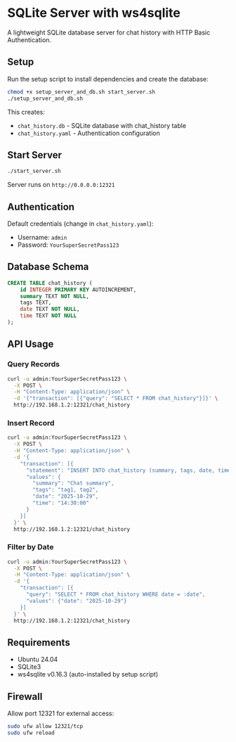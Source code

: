 # SQLite Server with ws4sqlite

A lightweight SQLite database server for chat history with HTTP Basic Authentication.

## Setup

Run the setup script to install dependencies and create the database:

```bash
chmod +x setup_server_and_db.sh start_server.sh
./setup_server_and_db.sh
```

This creates:
- `chat_history.db` - SQLite database with chat_history table
- `chat_history.yaml` - Authentication configuration

## Start Server

```bash
./start_server.sh
```

Server runs on `http://0.0.0.0:12321`

## Authentication

Default credentials (change in `chat_history.yaml`):
- Username: `admin`
- Password: `YourSuperSecretPass123`

## Database Schema

```sql
CREATE TABLE chat_history (
    id INTEGER PRIMARY KEY AUTOINCREMENT,
    summary TEXT NOT NULL,
    tags TEXT,
    date TEXT NOT NULL,
    time TEXT NOT NULL
);
```

## API Usage

### Query Records

```bash
curl -u admin:YourSuperSecretPass123 \
  -X POST \
  -H "Content-Type: application/json" \
  -d '{"transaction": [{"query": "SELECT * FROM chat_history"}]}' \
  http://192.168.1.2:12321/chat_history
```

### Insert Record

```bash
curl -u admin:YourSuperSecretPass123 \
  -X POST \
  -H "Content-Type: application/json" \
  -d '{
    "transaction": [{
      "statement": "INSERT INTO chat_history (summary, tags, date, time) VALUES (:summary, :tags, :date, :time)",
      "values": {
        "summary": "Chat summary",
        "tags": "tag1, tag2",
        "date": "2025-10-29",
        "time": "14:30:00"
      }
    }]
  }' \
  http://192.168.1.2:12321/chat_history
```

### Filter by Date

```bash
curl -u admin:YourSuperSecretPass123 \
  -X POST \
  -H "Content-Type: application/json" \
  -d '{
    "transaction": [{
      "query": "SELECT * FROM chat_history WHERE date = :date",
      "values": {"date": "2025-10-29"}
    }]
  }' \
  http://192.168.1.2:12321/chat_history
```

## Requirements

- Ubuntu 24.04
- SQLite3
- ws4sqlite v0.16.3 (auto-installed by setup script)

## Firewall

Allow port 12321 for external access:

```bash
sudo ufw allow 12321/tcp
sudo ufw reload
```